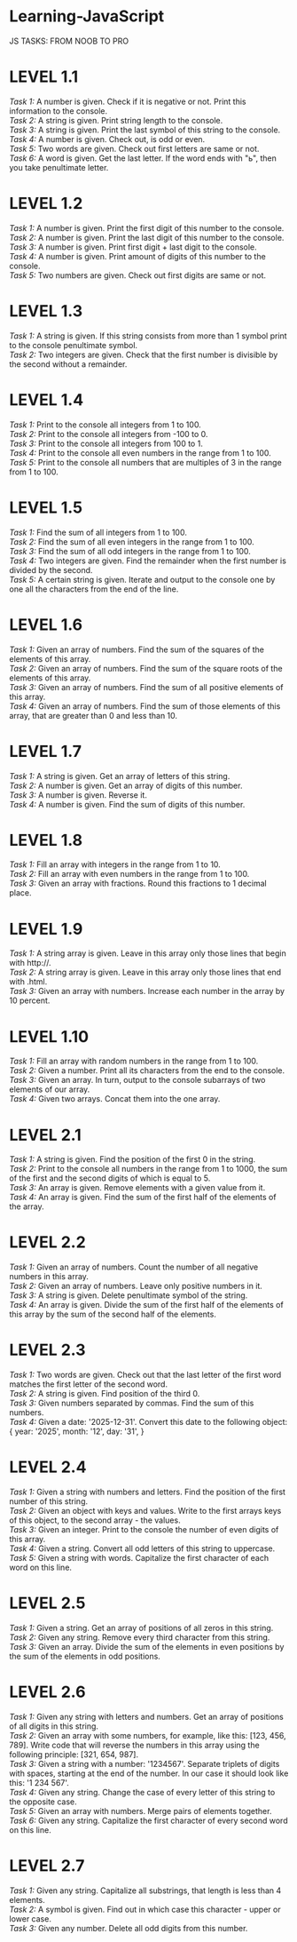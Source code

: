 # Learning-JavaScript

JS TASKS: FROM NOOB TO PRO

# LEVEL 1.1

_Task 1:_ A number is given. Check if it is negative or not. Print this information to the console.  
_Task 2:_ A string is given. Print string length to the console.  
_Task 3:_ A string is given. Print the last symbol of this string to the console.  
_Task 4:_ A number is given. Check out, is odd or even.  
_Task 5:_ Two words are given. Check out first letters are same or not.  
_Task 6:_ A word is given. Get the last letter. If the word ends with "ь", then you take penultimate letter.

# LEVEL 1.2

_Task 1:_ A number is given. Print the first digit of this number to the console.  
_Task 2:_ A number is given. Print the last digit of this number to the console.  
_Task 3:_ A number is given. Print first digit + last digit to the console.  
_Task 4:_ A number is given. Print amount of digits of this number to the console.  
_Task 5:_ Two numbers are given. Check out first digits are same or not.

# LEVEL 1.3

_Task 1:_ A string is given. If this string consists from more than 1 symbol print to the console penultimate symbol.  
_Task 2:_ Two integers are given. Check that the first number is divisible by the second without a remainder.

# LEVEL 1.4

_Task 1:_ Print to the console all integers from 1 to 100.  
_Task 2:_ Print to the console all integers from -100 to 0.  
_Task 3:_ Print to the console all integers from 100 to 1.  
_Task 4:_ Print to the console all even numbers in the range from 1 to 100.  
_Task 5:_ Print to the console all numbers that are multiples of 3 in the range from 1 to 100.

# LEVEL 1.5

_Task 1:_ Find the sum of all integers from 1 to 100.  
_Task 2:_ Find the sum of all even integers in the range from 1 to 100.  
_Task 3:_ Find the sum of all odd integers in the range from 1 to 100.  
_Task 4:_ Two integers are given. Find the remainder when the first number is divided by the second.  
_Task 5:_ A certain string is given. Iterate and output to the console one by one all the characters from the end of the line.

# LEVEL 1.6

_Task 1:_ Given an array of numbers. Find the sum of the squares of the elements of this array.  
_Task 2:_ Given an array of numbers. Find the sum of the square roots of the elements of this array.  
_Task 3:_ Given an array of numbers. Find the sum of all positive elements of this array.  
_Task 4:_ Given an array of numbers. Find the sum of those elements of this array, that are greater than 0 and less than 10.

# LEVEL 1.7

_Task 1:_ A string is given. Get an array of letters of this string.  
_Task 2:_ A number is given. Get an array of digits of this number.  
_Task 3:_ A number is given. Reverse it.  
_Task 4:_ A number is given. Find the sum of digits of this number.

# LEVEL 1.8

_Task 1:_ Fill an array with integers in the range from 1 to 10.  
_Task 2:_ Fill an array with even numbers in the range from 1 to 100.  
_Task 3:_ Given an array with fractions. Round this fractions to 1 decimal place.

# LEVEL 1.9

_Task 1:_ A string array is given. Leave in this array only those lines that begin with http://.  
_Task 2:_ A string array is given. Leave in this array only those lines that end with .html.  
_Task 3:_ Given an array with numbers. Increase each number in the array by 10 percent.

# LEVEL 1.10

_Task 1:_ Fill an array with random numbers in the range from 1 to 100.  
_Task 2:_ Given a number. Print all its characters from the end to the console.  
_Task 3:_ Given an array. In turn, output to the console subarrays of two elements of our array.  
_Task 4:_ Given two arrays. Concat them into the one array.

# LEVEL 2.1

_Task 1:_ A string is given. Find the position of the first 0 in the string.  
_Task 2:_ Print to the console all numbers in the range from 1 to 1000, the sum of the first and the second digits of which is equal to 5.  
_Task 3:_ An array is given. Remove elements with a given value from it.  
_Task 4:_ An array is given. Find the sum of the first half of the elements of the array.

# LEVEL 2.2

_Task 1:_ Given an array of numbers. Count the number of all negative numbers in this array.  
_Task 2:_ Given an array of numbers. Leave only positive numbers in it.  
_Task 3:_ A string is given. Delete penultimate symbol of the string.  
_Task 4:_ An array is given. Divide the sum of the first half of the elements of this array by the sum of the second half of the elements.

# LEVEL 2.3

_Task 1:_ Two words are given. Check out that the last letter of the first word matches the first letter of the second word.  
_Task 2:_ A string is given. Find position of the third 0.  
_Task 3:_ Given numbers separated by commas. Find the sum of this numbers.  
_Task 4:_ Given a date: '2025-12-31'. Convert this date to the following object: {
year: '2025',
month: '12',
day: '31',
}

# LEVEL 2.4

_Task 1:_ Given a string with numbers and letters. Find the position of the first number of this string.  
_Task 2:_ Given an object with keys and values. Write to the first arrays keys of this object, to the second array - the values.  
_Task 3:_ Given an integer. Print to the console the number of even digits of this array.  
_Task 4:_ Given a string. Convert all odd letters of this string to uppercase.  
_Task 5:_ Given a string with words. Capitalize the first character of each word on this line.

# LEVEL 2.5

_Task 1:_ Given a string. Get an array of positions of all zeros in this string.  
_Task 2:_ Given any string. Remove every third character from this string.  
_Task 3:_ Given an array. Divide the sum of the elements in even positions by the sum of the elements in odd positions.

# LEVEL 2.6

_Task 1:_ Given any string with letters and numbers. Get an array of positions of all digits in this string.  
_Task 2:_ Given an array with some numbers, for example, like this: [123, 456, 789]. Write code that will reverse the numbers in this array using the following principle: [321, 654, 987].  
_Task 3:_ Given a string with a number: '1234567'. Separate triplets of digits with spaces, starting at the end of the number. In our case it should look like this: '1 234 567'.  
_Task 4:_ Given any string. Change the case of every letter of this string to the opposite case.  
_Task 5:_ Given an array with numbers. Merge pairs of elements together.  
_Task 6:_ Given any string. Capitalize the first character of every second word on this line.

# LEVEL 2.7

_Task 1:_ Given any string. Capitalize all substrings, that length is less than 4 elements.  
_Task 2:_ A symbol is given. Find out in which case this character - upper or lower case.  
_Task 3:_ Given any number. Delete all odd digits from this number.
